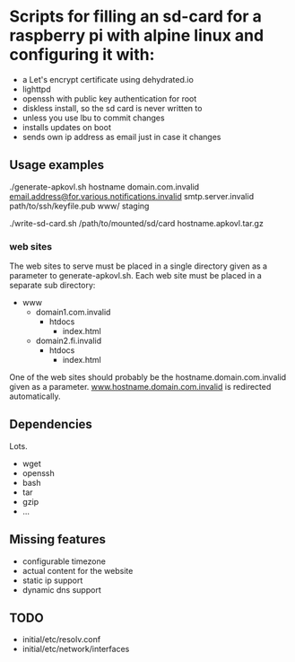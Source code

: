 # Scripts for filling an sd-card for a raspberry pi with alpine linux and configuring it with:

* a Let's encrypt certificate using dehydrated.io
* lighttpd
* openssh with public key authentication for root
* diskless install, so the sd card is never written to
* unless you use lbu to commit changes
* installs updates on boot
* sends own ip address as email just in case it changes

## Usage examples

./generate-apkovl.sh hostname domain.com.invalid email.address@for.various.notifications.invalid smtp.server.invalid path/to/ssh/keyfile.pub www/ staging

./write-sd-card.sh /path/to/mounted/sd/card hostname.apkovl.tar.gz

### web sites

The web sites to serve must be placed in a single directory given as a parameter
to generate-apkovl.sh. Each web site must be placed in a separate sub directory:

* www
  * domain1.com.invalid
    * htdocs
      * index.html
  * domain2.fi.invalid
    * htdocs
      * index.html

One of the web sites should probably be the hostname.domain.com.invalid given as
a parameter. www.hostname.domain.com.invalid is redirected automatically.

## Dependencies

Lots.

* wget
* openssh
* bash
* tar
* gzip
* ...

## Missing features

* configurable timezone
* actual content for the website
* static ip support
* dynamic dns support

## TODO

* initial/etc/resolv.conf
* initial/etc/network/interfaces
